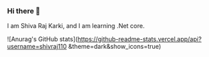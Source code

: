 ### Hi there 👋

I am Shiva Raj Karki, and I am learning .Net core.

![Anurag's GitHub stats](https://github-readme-stats.vercel.app/api?username=shivraj110
&theme=dark&show_icons=true)
